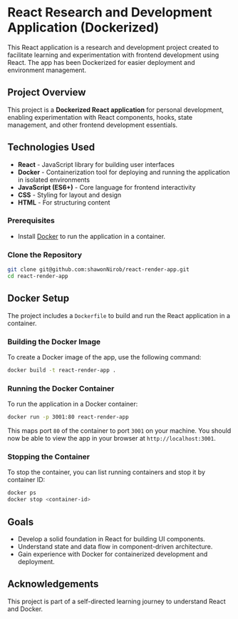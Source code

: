 # React Research and Development Application (Dockerized)

This React application is a research and development project created to facilitate learning and experimentation with frontend development using React. The app has been Dockerized for easier deployment and environment management.

## Project Overview

This project is a **Dockerized React application** for personal development, enabling experimentation with React components, hooks, state management, and other frontend development essentials.

## Technologies Used

- **React** - JavaScript library for building user interfaces
- **Docker** - Containerization tool for deploying and running the application in isolated environments
- **JavaScript (ES6+)** - Core language for frontend interactivity
- **CSS** - Styling for layout and design
- **HTML** - For structuring content

### Prerequisites

- Install [Docker](https://docs.docker.com/get-docker/) to run the application in a container.

### Clone the Repository

```bash
git clone git@github.com:shawonNirob/react-render-app.git
cd react-render-app
```

## Docker Setup

The project includes a `Dockerfile` to build and run the React application in a container.

### Building the Docker Image

To create a Docker image of the app, use the following command:
```bash
docker build -t react-render-app .
```

### Running the Docker Container

To run the application in a Docker container:
```bash
docker run -p 3001:80 react-render-app
```

This maps port `80` of the container to port `3001` on your machine. You should now be able to view the app in your browser at `http://localhost:3001`.

### Stopping the Container

To stop the container, you can list running containers and stop it by container ID:
```bash
docker ps
docker stop <container-id>
```

## Goals

- Develop a solid foundation in React for building UI components.
- Understand state and data flow in component-driven architecture.
- Gain experience with Docker for containerized development and deployment.


## Acknowledgements

This project is part of a self-directed learning journey to understand React and Docker.